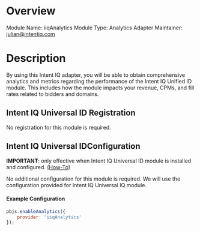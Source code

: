 # Overview

Module Name: iiqAnalytics
Module Type: Analytics Adapter
Maintainer: julian@intentiq.com

# Description

By using this Intent IQ adapter, you will be able to obtain comprehensive analytics and metrics regarding the performance of the Intent IQ Unified ID module. This includes how the module impacts your revenue, CPMs, and fill rates related to bidders and domains.

## Intent IQ Universal ID Registration

No registration for this module is required.

## Intent IQ Universal IDConfiguration

<B>IMPORTANT</B>: only effective when Intent IQ Universal ID module is installed and configured. [(How-To)](https://docs.prebid.org/dev-docs/modules/userid-submodules/intentiq.html)

No additional configuration for this module is required. We will use the configuration provided for Intent IQ Universal IQ module.

#### Example Configuration

```js
pbjs.enableAnalytics({
    provider: 'iiqAnalytics'
});
```

